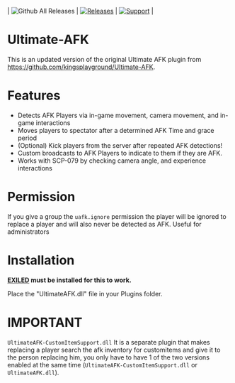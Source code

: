 | ![Github All Releases](https://img.shields.io/github/downloads/SrLicht/Ultimate-AFK/total.svg) | <a href="https://github.com/SrLicht/Ultimate-AFK/releases"><img src="https://img.shields.io/github/v/release/SrLicht/Ultimate-AFK?include_prereleases&label=Last Release" alt="Releases"></a> | <a href="https://discord.gg/PyUkWTg"><img src="https://img.shields.io/discord/656673194693885975?color=%23aa0000&label=EXILED" alt="Support"></a> |

# Ultimate-AFK
This is an updated version of the original Ultimate AFK plugin from https://github.com/kingsplayground/Ultimate-AFK.

# Features
- Detects AFK Players via in-game movement, camera movement, and in-game interactions
- Moves players to spectator after a determined AFK Time and grace period
- (Optional) Kick players from the server after repeated AFK detections!
- Custom broadcasts to AFK Players to indicate to them if they are AFK. 
- Works with SCP-079 by checking camera angle, and experience interactions

# Permission
If you give a group the `uafk.ignore` permission the player will be ignored to replace a player and will also never be detected as AFK. Useful for administrators

# Installation
**[EXILED](https://github.com/galaxy119/EXILED) must be installed for this to work.**

Place the "UltimateAFK.dll" file in your Plugins folder.

# IMPORTANT
``UltimateAFK-CustomItemSupport.dll`` It is a separate plugin that makes replacing a player search the afk inventory for customitems and give it to the person replacing him, you only have to have 1 of the two versions enabled at the same time (``UltimateAFK-CustomItemSupport.dll`` or ``UltimateAFK.dll``).
